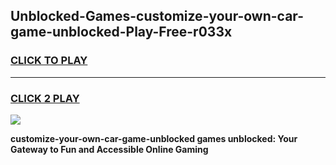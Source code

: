 
## Unblocked-Games-customize-your-own-car-game-unblocked-Play-Free-r033x
<h3>
<a href="https://premium76.site?title=customize-your-own-car-game-unblocked&ref=18A1">CLICK TO PLAY</a></h3>
<hr>

<h3>
<a href="https://premium76.site?title=customize-your-own-car-game-unblocked&ref=18A1">CLICK 2 PLAY</a>
  
</h3>

<a href="https://premium76.site?title=customize-your-own-car-game-unblocked&ref=18A1"><img src="https://clearcache.store/games.png"></a>


**customize-your-own-car-game-unblocked games unblocked: Your Gateway to Fun and Accessible Online Gaming**
